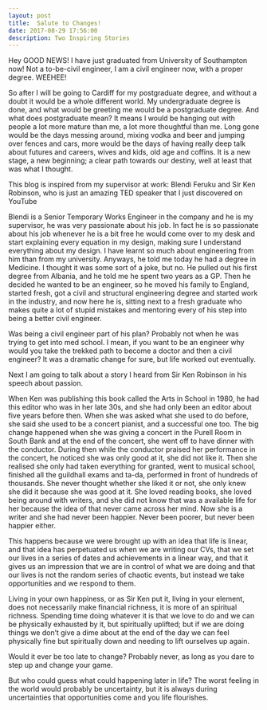 ```yaml
---
layout: post
title:  Salute to Changes! 
date: 2017-08-29 17:56:00
description: Two Inspiring Stories
---
```


Hey GOOD NEWS! I have just graduated from University of Southampton now! Not a to-be-civil engineer, I am a civil engineer now, with a proper degree. WEEHEE!

So after I will be going to Cardiff for my postgraduate degree, and without a doubt it would be a whole different world. My undergraduate degree is done, and what would be greeting me would be a postgraduate degree. And what does postgraduate mean? It means I would be hanging out with people a lot more mature than me, a lot more thoughtful than me. Long gone would be the days messing around, mixing vodka and beer and jumping over fences and cars, more would be the days of having really deep talk about futures and careers, wives and kids, old age and coffins. It is a new stage, a new beginning; a clear path towards our destiny, well at least that was what I thought.

This blog is inspired from my supervisor at work: Blendi Feruku and Sir Ken Robinson, who is just an amazing TED speaker that I just discovered on YouTube

Blendi is a Senior Temporary Works Engineer in the company and he is my supervisor, he was very passionate about his job. In fact he is so passionate about his job whenever he is a bit free he would come over to my desk and start explaining every equation in my design, making sure I understand everything about my design. I have learnt so much about engineering from him than from my university. Anyways, he told me today he had a degree in Medicine. I thought it was some sort of a joke, but no. He pulled out his first degree from Albania, and he told me he spent two years as a GP. Then he decided he wanted to be an engineer, so he moved his family to England, started fresh, got a civil and structural engineering degree and started work in the industry, and now here he is, sitting next to a fresh graduate who makes quite a lot of stupid mistakes and mentoring every of his step into being a better civil engineer.

Was being a civil engineer part of his plan? Probably not when he was trying to get into med school. I mean, if you want to be an engineer why would you take the trekked path to become a doctor and then a civil engineer? It was a dramatic change for sure, but life worked out eventually.

Next I am going to talk about a story I heard from Sir Ken Robinson in his speech about passion.

When Ken was publishing this book called the Arts in School in 1980, he had this editor who was in her late 30s, and she had only been an editor about five years before then. When she was asked what she used to do before, she said she used to be a concert pianist, and a successful one too. The big change happened when she was giving a concert in the Purell Room in South Bank and at the end of the concert, she went off to have dinner with the conductor. During then while the conductor praised her performance in the concert, he noticed she was only good at it, she did not like it. Then she realised she only had taken everything for granted, went to musical school, finished all the guildhall exams and ta-da, performed in front of hundreds of thousands. She never thought whether she liked it or not, she only knew she did it because she was good at it. She loved reading books, she loved being around with writers, and she did not know that was a available life for her because the idea of that never came across her mind. Now she is a writer and she had never been happier. Never been poorer, but never been happier either.

This happens because we were brought up with an idea that life is linear, and that idea has perpetuated us when we are writing our CVs, that we set our lives in a series of dates and achievements in a linear way, and that it gives us an impression that we are in control of what we are doing and that our lives is not the random series of chaotic events, but instead we take opportunities and we respond to them.

Living in your own happiness, or as Sir Ken put it, living in your element, does not necessarily make financial richness, it is more of an spiritual richness. Spending time doing whatever it is that we love to do and we can be physically exhausted by it, but spiritually uplifted; but if we are doing things we don’t give a dime about at the end of the day we can feel physically fine but spiritually down and needing to lift ourselves up again.

Would it ever be too late to change? Probably never, as long as you dare to step up and change your game.

But who could guess what could happening later in life? The worst feeling in the world would probably be uncertainty, but it is always during uncertainties that opportunities come and you life flourishes.




